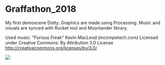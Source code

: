 # Graffathon_2018

My first demoscene Dotty. 
Graphics are made using Processing. Music and visuals are synced with Rocket tool and Moonlander library.

Used music:
"Furious Freak" Kevin MacLeod (incompetech.com)
Licensed under Creative Commons: By Attribution 3.0 License
http://creativecommons.org/licenses/by/3.0/


<img src="https://github.com/vsvala/.png" >

